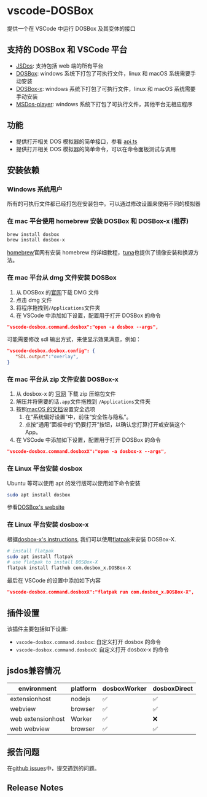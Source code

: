 # vscode-DOSBox

提供一个在 VSCode 中运行 DOSBox 及其变体的接口

## 支持的 DOSBox 和 VSCode 平台

- [JSDos](https://js-dos.com/): 支持包括 web 端的所有平台
- [DOSBox](https://www.dosbox.com/): windows 系统下打包了可执行文件，linux 和 macOS 系统需要手动安装
- [DOSBox-x](https://dosbox-x.com/): windows 系统下打包了可执行文件，linux 和 macOS 系统需要手动安装
- [MSDos-player](http://takeda-toshiya.my.coocan.jp/msdos/index.html): windows 系统下打包了可执行文件，其他平台无相应程序

## 功能

- 提供打开相关 DOS 模拟器的简单接口，参看 [api.ts](src/api.ts)
- 提供打开相关 DOS 模拟器的简单命令，可以在命令面板测试与调用

## 安装依赖

### Windows 系统用户

所有的可执行文件都已经打包在安装包中。可以通过修改设置来使用不同的模拟器

### 在 mac 平台使用 homebrew 安装 DOSBox 和 DOSBox-x (推荐)

```sh
brew install dosbox
brew install dosbox-x
```

[homebrew](https://brew.sh/)官网有安装 homebrew 的详细教程，[tuna](https://mirrors.tuna.tsinghua.edu.cn/help/homebrew/)也提供了镜像安装和换源方法。

### 在 mac 平台从 dmg 文件安装 DOSBox

1. 从 DOSBox 的[官网](https://www.dosbox.com/download.php?main=1)下载 DMG 文件
2. 点击 dmg 文件
3. 将程序拖拽到`/Applications`文件夹
4. 在 VSCode 中添加如下设置，配置用于打开 DOSBox 的命令

```json
"vscode-dosbox.command.dosbox":"open -a dosbox --args",
```

可能需要修改 sdl 输出方式，来使显示效果满意，例如：

```json
"vscode-dosbox.dosbox.config": {
   "SDL.output":"overlay",
}
```

### 在 mac 平台从 zip 文件安装 DOSBox-x

1. 从 dosbox-x 的 [官网](https://dosbox-x.com) 下载 zip 压缩包文件
2. 解压并将需要的话`.app`文件拖拽到 `/Applications`文件夹
3. 按照[macOS 的文档](https://support.apple.com/zh-cn/HT202491)设置安全选项
   1. 在“系统偏好设置”中，前往“安全性与隐私”。
   1. 点按“通用”面板中的“仍要打开”按钮，以确认您打算打开或安装这个 App。
4. 在 VSCode 中添加如下设置，配置用于打开 DOSBox 的命令

```json
"vscode-dosbox.command.dosboxX":"open -a dosbox-x --args",
```

### 在 Linux 平台安装 dosbox

Ubuntu 等可以使用 apt 的发行版可以使用如下命令安装

```sh
sudo apt install dosbox
```

参看[DOSBox's website](https://www.dosbox.com/download.php?main=1)

### 在 Linux 平台安装 dosbox-x

根据[dosbox-x's instructions](https://github.com/joncampbell123/dosbox-x/blob/master/INSTALL.md#linux-packages-flatpak-and-more),
我们可以使用[flatpak](https://www.flatpak.org/setup/)来安装 DOSBox-X.

```sh
# install flatpak
sudo apt install flatpak
# use flatpak to install DOSBox-X
flatpak install flathub com.dosbox_x.DOSBox-X
```

最后在 VSCode 的设置中添加如下内容

```json
"vscode-dosbox.command.dosboxX":"flatpak run com.dosbox_x.DOSBox-X",
```

## 插件设置

该插件主要包括如下设置:

- `vscode-dosbox.command.dosbox`: 自定义打开 dosbox 的命令
- `vscode-dosbox.command.dosboxX`: 自定义打开 dosbox-x 的命令

## jsdos兼容情况

|environment|platform|dosboxWorker|dosboxDirect|
|---|---|---|---|
|extensionhost|nodejs|✅|✅|
|webview|browser|✅|✅|
|web extensionhost|Worker|✅|❌|
|web webview|browser|✅|✅|

## 报告问题

在[github issues](https://github.com/dosasm/vscode-dosbox/issues)中，提交遇到的问题。

## Release Notes

